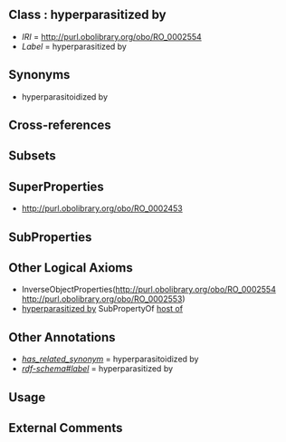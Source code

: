 
## Class : hyperparasitized by

 * *IRI* = http://purl.obolibrary.org/obo/RO_0002554
 * *Label* = hyperparasitized by

## Synonyms

 * hyperparasitoidized by

## Cross-references


## Subsets


## SuperProperties

 * <http://purl.obolibrary.org/obo/RO_0002453>

## SubProperties


## Other Logical Axioms

 * InverseObjectProperties(<http://purl.obolibrary.org/obo/RO_0002554> <http://purl.obolibrary.org/obo/RO_0002553>)
 * [hyperparasitized by](../../RO/54/RO_0002554.md) SubPropertyOf [host of](../../RO/53/RO_0002453.md)

## Other Annotations

 * *[has_related_synonym](../../ym/oboInOwl#hasRelatedSynonym.md)* = hyperparasitoidized by
 * *[rdf-schema#label](../../el/rdf-schema#label.md)* = hyperparasitized by

## Usage


## External Comments


